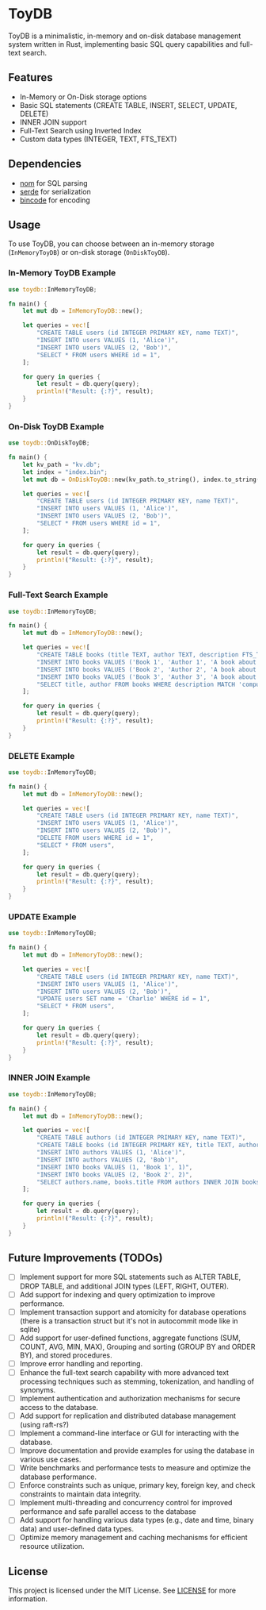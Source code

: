 # ToyDB

ToyDB is a minimalistic, in-memory and on-disk database management system written in Rust, implementing basic SQL query capabilities and full-text search.

## Features

- In-Memory or On-Disk storage options
- Basic SQL statements (CREATE TABLE, INSERT, SELECT, UPDATE, DELETE)
- INNER JOIN support
- Full-Text Search using Inverted Index
- Custom data types (INTEGER, TEXT, FTS_TEXT)

## Dependencies

- [nom](https://github.com/Geal/nom) for SQL parsing
- [serde](https://github.com/serde-rs/serde) for serialization
- [bincode](https://github.com/bincode-org/bincode) for encoding

## Usage

To use ToyDB, you can choose between an in-memory storage (`InMemoryToyDB`) or on-disk storage (`OnDiskToyDB`). 

### In-Memory ToyDB Example

```rust
use toydb::InMemoryToyDB;

fn main() {
    let mut db = InMemoryToyDB::new();

    let queries = vec![
        "CREATE TABLE users (id INTEGER PRIMARY KEY, name TEXT)",
        "INSERT INTO users VALUES (1, 'Alice')",
        "INSERT INTO users VALUES (2, 'Bob')",
        "SELECT * FROM users WHERE id = 1",
    ];

    for query in queries {
        let result = db.query(query);
        println!("Result: {:?}", result);
    }
}
```

### On-Disk ToyDB Example

```rust
use toydb::OnDiskToyDB;

fn main() {
    let kv_path = "kv.db";
    let index = "index.bin";
    let mut db = OnDiskToyDB::new(kv_path.to_string(), index.to_string());

    let queries = vec![
        "CREATE TABLE users (id INTEGER PRIMARY KEY, name TEXT)",
        "INSERT INTO users VALUES (1, 'Alice')",
        "INSERT INTO users VALUES (2, 'Bob')",
        "SELECT * FROM users WHERE id = 1",
    ];

    for query in queries {
        let result = db.query(query);
        println!("Result: {:?}", result);
    }
}
```

### Full-Text Search Example

```rust
use toydb::InMemoryToyDB;

fn main() {
    let mut db = InMemoryToyDB::new();

    let queries = vec![
        "CREATE TABLE books (title TEXT, author TEXT, description FTS_TEXT)",
        "INSERT INTO books VALUES ('Book 1', 'Author 1', 'A book about the history of computer science.')",
        "INSERT INTO books VALUES ('Book 2', 'Author 2', 'A book about modern programming languages.')",
        "INSERT INTO books VALUES ('Book 3', 'Author 3', 'A book about the future of artificial intelligence.')",
        "SELECT title, author FROM books WHERE description MATCH 'computer science'",
    ];

    for query in queries {
        let result = db.query(query);
        println!("Result: {:?}", result);
    }
}
```

### DELETE Example

```rust
use toydb::InMemoryToyDB;

fn main() {
    let mut db = InMemoryToyDB::new();

    let queries = vec![
        "CREATE TABLE users (id INTEGER PRIMARY KEY, name TEXT)",
        "INSERT INTO users VALUES (1, 'Alice')",
        "INSERT INTO users VALUES (2, 'Bob')",
        "DELETE FROM users WHERE id = 1",
        "SELECT * FROM users",
    ];

    for query in queries {
        let result = db.query(query);
        println!("Result: {:?}", result);
    }
}
```

### UPDATE Example

```rust
use toydb::InMemoryToyDB;

fn main() {
    let mut db = InMemoryToyDB::new();

    let queries = vec![
        "CREATE TABLE users (id INTEGER PRIMARY KEY, name TEXT)",
        "INSERT INTO users VALUES (1, 'Alice')",
        "INSERT INTO users VALUES (2, 'Bob')",
        "UPDATE users SET name = 'Charlie' WHERE id = 1",
        "SELECT * FROM users",
    ];

    for query in queries {
        let result = db.query(query);
        println!("Result: {:?}", result);
    }
}
```

### INNER JOIN Example

```rust
use toydb::InMemoryToyDB;

fn main() {
    let mut db = InMemoryToyDB::new();

    let queries = vec![
        "CREATE TABLE authors (id INTEGER PRIMARY KEY, name TEXT)",
        "CREATE TABLE books (id INTEGER PRIMARY KEY, title TEXT, author_id INTEGER)",
        "INSERT INTO authors VALUES (1, 'Alice')",
        "INSERT INTO authors VALUES (2, 'Bob')",
        "INSERT INTO books VALUES (1, 'Book 1', 1)",
        "INSERT INTO books VALUES (2, 'Book 2', 2)",
        "SELECT authors.name, books.title FROM authors INNER JOIN books ON authors.id = books.author_id",
    ];

    for query in queries {
        let result = db.query(query);
        println!("Result: {:?}", result);
    }
}
```

## Future Improvements (TODOs)

- [ ] Implement support for more SQL statements such as ALTER TABLE, DROP TABLE, and additional JOIN types (LEFT, RIGHT, OUTER).
- [ ] Add support for indexing and query optimization to improve performance.
- [ ] Implement transaction support and atomicity for database operations (there is a transaction struct but it's not in autocommit mode like in sqlite)
- [ ] Add support for user-defined functions, aggregate functions (SUM, COUNT, AVG, MIN, MAX), Grouping and sorting (GROUP BY and ORDER BY), and stored procedures.
- [ ] Improve error handling and reporting.
- [ ] Enhance the full-text search capability with more advanced text processing techniques such as stemming, tokenization, and handling of synonyms.
- [ ] Implement authentication and authorization mechanisms for secure access to the database.
- [ ] Add support for replication and distributed database management (using raft-rs?)
- [ ] Implement a command-line interface or GUI for interacting with the database.
- [ ] Improve documentation and provide examples for using the database in various use cases.
- [ ] Write benchmarks and performance tests to measure and optimize the database performance.
- [ ] Enforce constraints such as unique, primary key, foreign key, and check constraints to maintain data integrity.
- [ ] Implement multi-threading and concurrency control for improved performance and safe parallel access to the database
- [ ] Add support for handling various data types (e.g., date and time, binary data) and user-defined data types.
- [ ] Optimize memory management and caching mechanisms for efficient resource utilization.

## License

This project is licensed under the MIT License. See [LICENSE](LICENSE) for more information.
